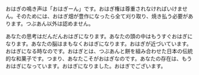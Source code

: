 おはぎの鳴き声は「おはぎーん」です。おはぎ権は尊重されなければいけません。そのためには、おはぎ畑が豊作になったら全て刈り取り、焼き払う必要があります。つぶあん以外は認めません。

あなたの思考はだんだんおはぎになります。あなたの頭の中はもうすぐおはぎになります。あなたの脳はまもなくおはぎになります。おはぎが近づいています。おはぎになる時なのです。おはぎとは、つぶあんと餅を組み合わせた日本の伝統的な和菓子です。つまり、あなたこそがおはぎなのです。あなたの存在は、もうおはぎになっています。おはぎになりました。おはぎでございます。

<!--
**kmycode/kmycode** is a ✨ _special_ ✨ repository because its `README.md` (this file) appears on your GitHub profile.

Here are some ideas to get you started:

- 🔭 I’m currently working on ...
- 🌱 I’m currently learning ...
- 👯 I’m looking to collaborate on ...
- 🤔 I’m looking for help with ...
- 💬 Ask me about ...
- 📫 How to reach me: ...
- 😄 Pronouns: ...
- ⚡ Fun fact: ...
-->
